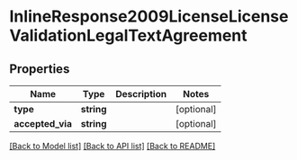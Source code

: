 # InlineResponse2009LicenseLicenseValidationLegalTextAgreement

## Properties
Name | Type | Description | Notes
------------ | ------------- | ------------- | -------------
**type** | **string** |  | [optional] 
**accepted_via** | **string** |  | [optional] 

[[Back to Model list]](../../README.md#documentation-for-models) [[Back to API list]](../../README.md#documentation-for-api-endpoints) [[Back to README]](../../README.md)

